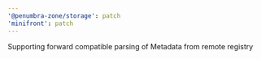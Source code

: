 ```yaml
---
'@penumbra-zone/storage': patch
'minifront': patch
---
```


Supporting forward compatible parsing of Metadata from remote registry
